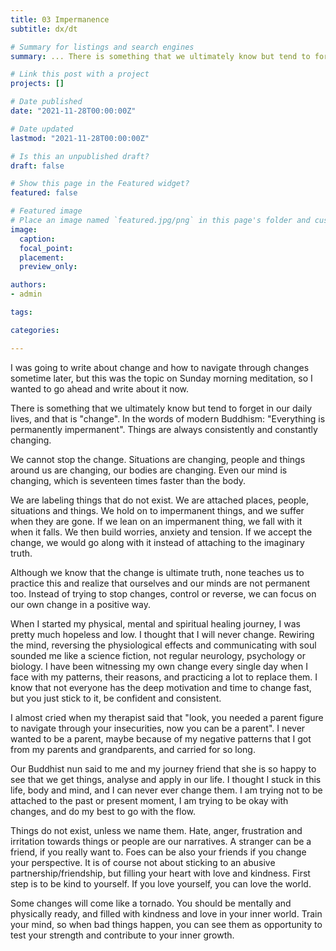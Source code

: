 ```yaml
---
title: 03 Impermanence
subtitle: dx/dt

# Summary for listings and search engines
summary: ... There is something that we ultimately know but tend to forget in our daily lives, and that is "change". In the words of modern Buddhism "Everything is permanently impermanent". Things are always consistently and constantly changing...

# Link this post with a project
projects: []

# Date published
date: "2021-11-28T00:00:00Z"

# Date updated
lastmod: "2021-11-28T00:00:00Z"

# Is this an unpublished draft?
draft: false

# Show this page in the Featured widget?
featured: false

# Featured image
# Place an image named `featured.jpg/png` in this page's folder and customize its options here.
image:
  caption: 
  focal_point:
  placement: 
  preview_only: 

authors:
- admin

tags:

categories:

---
```


I was going to write about change and how to navigate through changes sometime later, but  this was the topic on Sunday morning meditation, so I wanted to go ahead and write about it now. 

There is something that we ultimately know but tend to forget in our daily lives, and that is "change". In the words of modern Buddhism: "Everything is permanently impermanent". Things are always consistently and constantly changing.

We cannot stop the change. Situations are changing, people and things around us are changing, our bodies are changing. Even our mind is changing, which is seventeen times faster than the body. 

We are labeling things that do not exist. We are attached places, people, situations and things. We hold on to impermanent things, and we suffer when they are gone. If we lean on an impermanent thing, we fall with it when it falls. We then build worries, anxiety and tension. If we accept the change, we would go along with it instead of attaching to the imaginary truth. 

Although we know that the change is ultimate truth, none teaches us to practice this and realize that ourselves and our minds are not permanent too. Instead of trying to stop changes, control or reverse, we can focus on our own change in a positive way.

When I started my physical, mental and spiritual healing journey, I was pretty much hopeless and low. I thought that I will never change. Rewiring the mind, reversing the physiological effects and communicating with soul sounded me like a science fiction, not regular neurology, psychology or biology. I have been witnessing my own change every single day when I face with my patterns, their reasons, and practicing a lot to replace them. I know that not everyone has the deep motivation and time to change fast, but you just stick to it, be confident and consistent.

I almost cried when my therapist said that "look, you needed a parent figure to navigate through your insecurities, now you can be a parent". I never wanted to be a parent, maybe because of my negative patterns that I got from my parents and grandparents, and carried for so long. 

Our Buddhist nun said to me and my journey friend that she is so happy to see that we get things, analyse and apply in our life. I thought I stuck in this life, body and mind, and I can never ever change them. I am trying not to be attached to the past or present moment, I am trying to be okay with changes, and do my best to go with the flow. 

Things do not exist, unless we name them. Hate, anger, frustration and irritation towards things or people are our narratives. A stranger can be a friend, if you really want to. Foes can be also your friends if you change your perspective. It is of course not about sticking to an abusive partnership/friendship, but filling your heart with love and kindness. First step is to be kind to yourself. If you love yourself, you can love the world. 

Some changes will come like a tornado. You should be mentally and physically ready, and filled with kindness and love in your inner world. Train your mind, so when bad things happen, you can see them as opportunity to test your strength and contribute to your inner growth.  



